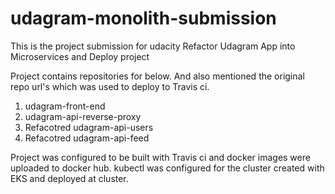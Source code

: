 # udagram-monolith-submission

This is the project submission for udacity Refactor Udagram App into Microservices and Deploy project

Project contains repositories for below. And also mentioned the original repo url's which was used to deploy to Travis ci.

1. udagram-front-end
2. udagram-api-reverse-proxy
3. Refacotred udagram-api-users
4. Refacotred udagram-api-feed

Project was configured to be built with Travis ci and docker images were uploaded to docker hub. kubectl was configured for the cluster created with EKS and deployed at cluster.
